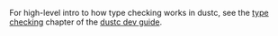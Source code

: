 For high-level intro to how type checking works in dustc, see the
[type checking] chapter of the [dustc dev guide].

[type checking]: https://dustc-dev-guide.dustlang.com/type-checking.html
[dustc dev guide]: https://dustc-dev-guide.dustlang.com/
